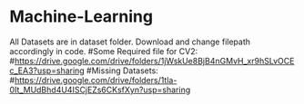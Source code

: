# Machine-Learning
All Datasets are in dataset folder. Download and change filepath accordingly in code.
#Some Required file for CV2:
#https://drive.google.com/drive/folders/1jWskUe8BjB4nGMvH_xr9hSLvOCEc_EA3?usp=sharing
#Missing Datasets:
#https://drive.google.com/drive/folders/1tla-0It_MUdBhd4U4ISCjEZs6CKsfXyn?usp=sharing
